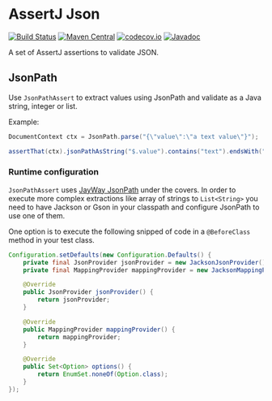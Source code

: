 # AssertJ Json

[![Build Status](https://travis-ci.org/revinate/assertj-json.svg?branch=master)](https://travis-ci.org/revinate/assertj-json)
[![Maven Central](https://maven-badges.herokuapp.com/maven-central/com.revinate/assertj-json/badge.svg)](https://maven-badges.herokuapp.com/maven-central/com.revinate/assertj-json)
[![codecov.io](https://codecov.io/github/revinate/assertj-json/coverage.svg?branch=master)](https://codecov.io/github/revinate/assertj-json?branch=master)
[![Javadoc](https://javadoc-emblem.rhcloud.com/doc/com.revinate/assertj-json/badge.svg)](http://www.javadoc.io/doc/com.revinate/assertj-json)

A set of AssertJ assertions to validate JSON.

## JsonPath

Use `JsonPathAssert` to extract values using JsonPath and validate as a Java string, integer or list.

Example:
```java
DocumentContext ctx = JsonPath.parse("{\"value\":\"a text value\"}");

assertThat(ctx).jsonPathAsString("$.value").contains("text").endsWith("value");
```

### Runtime configuration
`JsonPathAssert` uses [JayWay JsonPath](https://github.com/jayway/JsonPath) under the covers. In order to execute more
complex extractions like array of strings to `List<String>` you need to have Jackson or Gson in your classpath and
configure JsonPath to use one of them.

One option is to execute the following snipped of code in a `@BeforeClass` method
in your test class.
```java
Configuration.setDefaults(new Configuration.Defaults() {
    private final JsonProvider jsonProvider = new JacksonJsonProvider();
    private final MappingProvider mappingProvider = new JacksonMappingProvider();

    @Override
    public JsonProvider jsonProvider() {
        return jsonProvider;
    }

    @Override
    public MappingProvider mappingProvider() {
        return mappingProvider;
    }

    @Override
    public Set<Option> options() {
        return EnumSet.noneOf(Option.class);
    }
});
```
